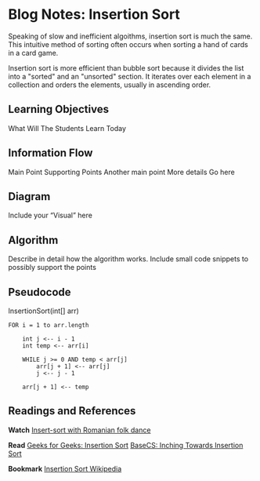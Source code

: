 # Blog Notes: Insertion Sort
Speaking of slow and inefficient algoithms, insertion sort is much the same. This intuitive method of sorting often occurs when sorting a hand of cards in a card game.

Insertion sort is more efficient than bubble sort because it divides the list into a "sorted" and an "unsorted" section. It iterates over each element in a collection and orders the elements, usually in ascending order.

## Learning Objectives
What
Will
The
Students
Learn
Today

## Information Flow
Main Point
Supporting Points
Another main point
More details
Go here

## Diagram
Include your “Visual” here

## Algorithm
Describe in detail how the algorithm works. Include small code snippets to possibly support the points

## Pseudocode
InsertionSort(int[] arr)

    FOR i = 1 to arr.length

        int j <-- i - 1
        int temp <-- arr[i]
    
        WHILE j >= 0 AND temp < arr[j]
            arr[j + 1] <-- arr[j]
            j <-- j - 1
        
        arr[j + 1] <-- temp


## Readings and References
**Watch**
[Insert-sort with Romanian folk dance](https://www.youtube.com/watch?v=ROalU379l3U)

**Read**
[Geeks for Geeks: Insertion Sort](https://www.geeksforgeeks.org/insertion-sort/)
[BaseCS: Inching Towards Insertion Sort](https://medium.com/basecs/inching-towards-insertion-sort-9799274430da)

**Bookmark**
[Insertion Sort Wikipedia](https://en.wikipedia.org/wiki/Insertion_sort)
